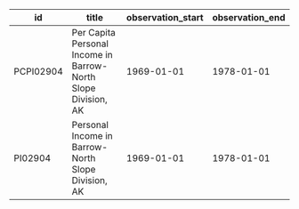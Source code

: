 | id        | title                                                         | observation_start   | observation_end   |
|-----------|---------------------------------------------------------------|---------------------|-------------------|
| PCPI02904 | Per Capita Personal Income in Barrow-North Slope Division, AK | 1969-01-01          | 1978-01-01        |
| PI02904   | Personal Income in Barrow-North Slope Division, AK            | 1969-01-01          | 1978-01-01        |
